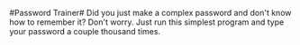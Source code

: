 #Password Trainer#
Did you just make a complex password and don't know how to remember it? Don't worry. Just run this simplest program and type your password a couple thousand times.
